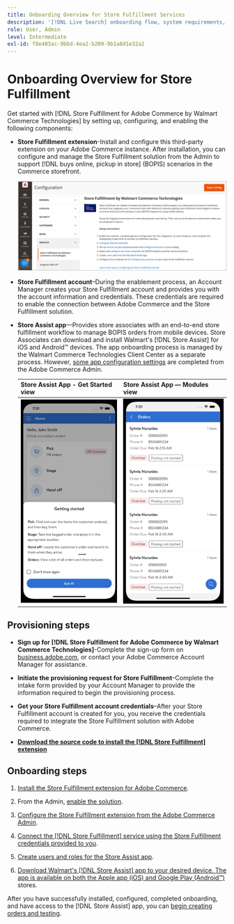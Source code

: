 ```yaml
---
title: Onboarding Overview for Store Fulfillment Services
description: '[!DNL Live Search] onboarding flow, system requirements, boundaries, and limitations.'
role: User, Admin
level: Intermediate
exl-id: f8e403ac-9bbd-4ea2-b209-9b1a8d1e32a2
---
```

# Onboarding Overview for Store Fulfillment

Get started with [!DNL Store Fulfillment for Adobe Commerce by Walmart Commerce Technologies] by setting up, configuring, and enabling the following components:

- **Store Fulfillment extension**-Install and configure this third-party extension on your Adobe Commerce instance. After installation, you can configure and manage the Store Fulfillment solution from the Admin to support [!DNL buys online, pickup in store] (BOPIS) scenarios in the Commerce storefront.

  ![[!DNL Store Fulfillment Service] configuration in Admin view](assets/store-fulfillment-admin-home.png)

- **Store Fulfillment account**–During the enablement process, an Account Manager creates your Store Fulfillment account and provides you with the account information and credentials. These credentials are required to enable the connection between Adobe Commerce and the Store Fulfillment solution.

- **Store Assist app**—Provides store associates with an end-to-end store fulfillment workflow to manage BOPIS orders from mobile devices. Store Associates can download and install Walmart's [!DNL Store Assist] for iOS and Android&trade; devices. The app onboarding process is managed by the Walmart Commerce Technologies Client Center as a separate process. However, [some app configuration settings](user-setup.md) are completed from the Adobe Commerce Admin.

  | Store Assist App - Get Started view                                                                         | Store Assist App — Modules view                                                               |
  |-------------------------------------------------------------------------------------------------------------|-----------------------------------------------------------------------------------------------|
  | ![[!DNL Store Assist App Getting Started] view on mobile device](assets/store-assist-get-started-small.png) | ![[!DNL Store Assist App Orders view] on mobile device](assets/store-assist-orders-small.png) |

## Provisioning steps

- **Sign up for [!DNL Store Fulfillment for Adobe Commerce by Walmart Commerce Technologies]**-Complete the sign-up form on [business.adobe.com](https://business.adobe.com/resources/store-fulfillment.html), or contact your Adobe Commerce Account Manager for assistance. 

- **Initiate the provisioning request for Store Fulfillment**–Complete the intake form provided by your Account Manager to provide the information required to begin the provisioning process.

- **Get your Store Fulfillment account credentials**–After your Store Fulfillment account is created for you, you receive the credentials required to integrate the Store Fulfillment solution with Adobe Commerce.

- **[Download the source code to install the [!DNL Store Fulfillment] extension](install.md)**

## Onboarding steps

1. [Install the Store Fulfillment extension for Adobe Commerce](install.md).

1. From the Admin, [enable the solution](enable-general.md).

1. [Configure the Store Fulfillment extension from the Adobe Commerce Admin](service-config-settings-overview.md).

1. [Connect the [!DNL Store Fulfillment] service using the Store Fulfillment credentials provided to you](connect-set-up-service.md).

1. [Create users and roles for the Store Assist app](user-setup.md).

1. [Download Walmart's [!DNL Store Assist] app to your desired device. The app is available on both the Apple app (iOS) and Google Play (Android&trade;)](app-setup.md) stores.

After you have successfully installed, configured, completed onboarding, and have access to the [!DNL Store Assist] app, you can [begin creating orders and testing](test-and-deploy.md).
